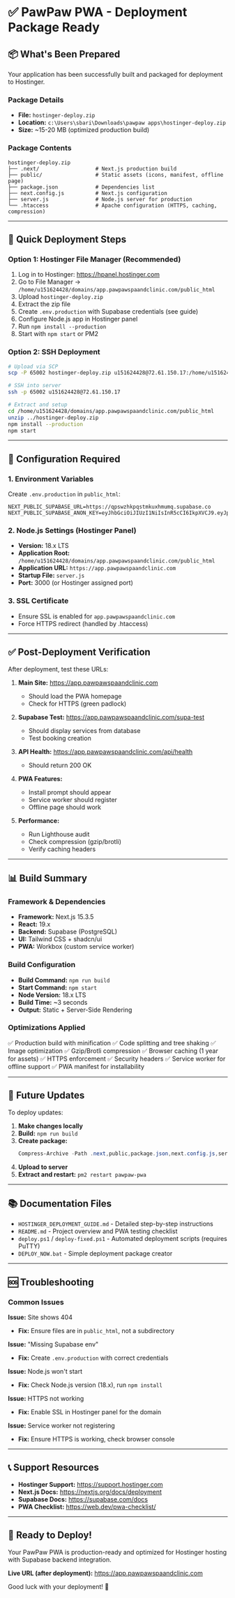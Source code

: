 # ✅ PawPaw PWA - Deployment Package Ready

## 📦 What's Been Prepared

Your application has been successfully built and packaged for deployment to Hostinger.

### Package Details
- **File:** `hostinger-deploy.zip`
- **Location:** `c:\Users\sbari\Downloads\pawpaw apps\hostinger-deploy.zip`
- **Size:** ~15-20 MB (optimized production build)

### Package Contents
```
hostinger-deploy.zip
├── .next/                  # Next.js production build
├── public/                 # Static assets (icons, manifest, offline page)
├── package.json            # Dependencies list
├── next.config.js          # Next.js configuration
├── server.js               # Node.js server for production
└── .htaccess               # Apache configuration (HTTPS, caching, compression)
```

---

## 🚀 Quick Deployment Steps

### Option 1: Hostinger File Manager (Recommended)
1. Log in to Hostinger: https://hpanel.hostinger.com
2. Go to File Manager → `/home/u151624428/domains/app.pawpawspaandclinic.com/public_html`
3. Upload `hostinger-deploy.zip`
4. Extract the zip file
5. Create `.env.production` with Supabase credentials (see guide)
6. Configure Node.js app in Hostinger panel
7. Run `npm install --production`
8. Start with `npm start` or PM2

### Option 2: SSH Deployment
```bash
# Upload via SCP
scp -P 65002 hostinger-deploy.zip u151624428@72.61.150.17:/home/u151624428/domains/app.pawpawspaandclinic.com/

# SSH into server
ssh -p 65002 u151624428@72.61.150.17

# Extract and setup
cd /home/u151624428/domains/app.pawpawspaandclinic.com/public_html
unzip ../hostinger-deploy.zip
npm install --production
npm start
```

---

## 🔧 Configuration Required

### 1. Environment Variables
Create `.env.production` in `public_html`:
```env
NEXT_PUBLIC_SUPABASE_URL=https://qpswzhkpqstmkuxhmumq.supabase.co
NEXT_PUBLIC_SUPABASE_ANON_KEY=eyJhbGciOiJIUzI1NiIsInR5cCI6IkpXVCJ9.eyJpc3MiOiJzdXBhYmFzZSIsInJlZiI6InFwc3d6aGtwcXN0bWt1eGhtdW1xIiwicm9sZSI6ImFub24iLCJpYXQiOjE3NjE0OTk3NzIsImV4cCI6MjA3NzA3NTc3Mn0.PX49ZNOpybNwhyEzSYZoZFo4VUeCbPSTORAHEG97kd8
```

### 2. Node.js Settings (Hostinger Panel)
- **Version:** 18.x LTS
- **Application Root:** `/home/u151624428/domains/app.pawpawspaandclinic.com/public_html`
- **Application URL:** `https://app.pawpawspaandclinic.com`
- **Startup File:** `server.js`
- **Port:** 3000 (or Hostinger assigned port)

### 3. SSL Certificate
- Ensure SSL is enabled for `app.pawpawspaandclinic.com`
- Force HTTPS redirect (handled by .htaccess)

---

## ✅ Post-Deployment Verification

After deployment, test these URLs:

1. **Main Site:** https://app.pawpawspaandclinic.com
   - Should load the PWA homepage
   - Check for HTTPS (green padlock)

2. **Supabase Test:** https://app.pawpawspaandclinic.com/supa-test
   - Should display services from database
   - Test booking creation

3. **API Health:** https://app.pawpawspaandclinic.com/api/health
   - Should return 200 OK

4. **PWA Features:**
   - Install prompt should appear
   - Service worker should register
   - Offline page should work

5. **Performance:**
   - Run Lighthouse audit
   - Check compression (gzip/brotli)
   - Verify caching headers

---

## 📊 Build Summary

### Framework & Dependencies
- **Framework:** Next.js 15.3.5
- **React:** 19.x
- **Backend:** Supabase (PostgreSQL)
- **UI:** Tailwind CSS + shadcn/ui
- **PWA:** Workbox (custom service worker)

### Build Configuration
- **Build Command:** `npm run build`
- **Start Command:** `npm start`
- **Node Version:** 18.x LTS
- **Build Time:** ~3 seconds
- **Output:** Static + Server-Side Rendering

### Optimizations Applied
✅ Production build with minification
✅ Code splitting and tree shaking
✅ Image optimization
✅ Gzip/Brotli compression
✅ Browser caching (1 year for assets)
✅ HTTPS enforcement
✅ Security headers
✅ Service worker for offline support
✅ PWA manifest for installability

---

## 🔄 Future Updates

To deploy updates:

1. **Make changes locally**
2. **Build:** `npm run build`
3. **Create package:** 
   ```powershell
   Compress-Archive -Path .next,public,package.json,next.config.js,server.js -DestinationPath update.zip -Force
   ```
4. **Upload to server**
5. **Extract and restart:** `pm2 restart pawpaw-pwa`

---

## 📚 Documentation Files

- `HOSTINGER_DEPLOYMENT_GUIDE.md` - Detailed step-by-step instructions
- `README.md` - Project overview and PWA testing checklist
- `deploy.ps1` / `deploy-fixed.ps1` - Automated deployment scripts (requires PuTTY)
- `DEPLOY_NOW.bat` - Simple deployment package creator

---

## 🆘 Troubleshooting

### Common Issues

**Issue:** Site shows 404
- **Fix:** Ensure files are in `public_html`, not a subdirectory

**Issue:** "Missing Supabase env"
- **Fix:** Create `.env.production` with correct credentials

**Issue:** Node.js won't start
- **Fix:** Check Node.js version (18.x), run `npm install`

**Issue:** HTTPS not working
- **Fix:** Enable SSL in Hostinger panel for the domain

**Issue:** Service worker not registering
- **Fix:** Ensure HTTPS is working, check browser console

---

## 📞 Support Resources

- **Hostinger Support:** https://support.hostinger.com
- **Next.js Docs:** https://nextjs.org/docs/deployment
- **Supabase Docs:** https://supabase.com/docs
- **PWA Checklist:** https://web.dev/pwa-checklist/

---

## 🎉 Ready to Deploy!

Your PawPaw PWA is production-ready and optimized for Hostinger hosting with Supabase backend integration.

**Live URL (after deployment):** https://app.pawpawspaandclinic.com

Good luck with your deployment! 🚀
